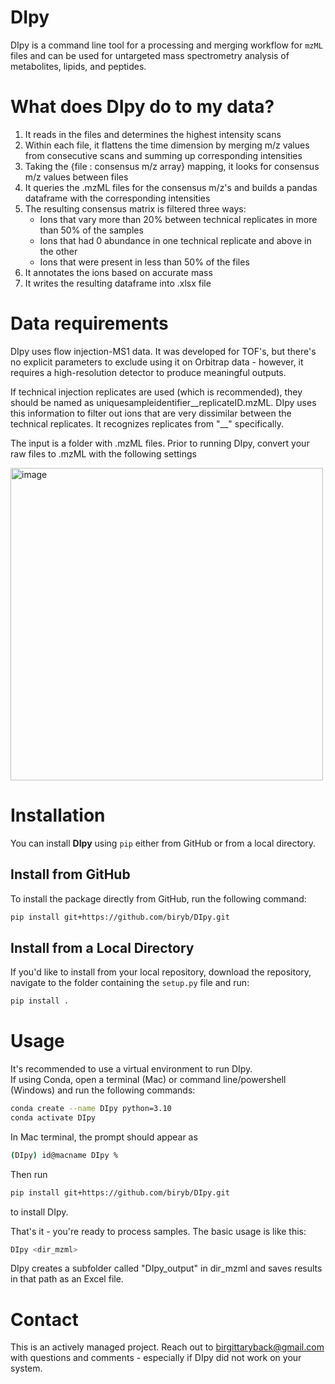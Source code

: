 # DIpy
DIpy is a command line tool for a processing and merging workflow for `mzML` files and can be used for untargeted mass spectrometry analysis of metabolites, lipids, and peptides.

# What does DIpy do to my data?

1. It reads in the files and determines the highest intensity scans<br>
2. Within each file, it flattens the time dimension by merging m/z values from consecutive scans and summing up corresponding intensities<br>
3. Taking the {file : consensus m/z array} mapping, it looks for consensus m/z values between files <br>
4. It queries the .mzML files for the consensus m/z's and builds a pandas dataframe with the corresponding intensities<br>
4. The resulting consensus matrix is filtered three ways:
     - Ions that vary more than 20% between technical replicates in more than 50% of the samples
     - Ions that had 0 abundance in one technical replicate and above in the other
     - Ions that were present in less than 50% of the files
5. It annotates the ions based on accurate mass
6. It writes the resulting dataframe into .xlsx file

# Data requirements
DIpy uses flow injection-MS1 data. It was developed for TOF's, but there's no explicit parameters to exclude using it on Orbitrap data - however, it requires a high-resolution detector to produce meaningful outputs.<br>

If technical injection replicates are used (which is recommended), they should be named as uniquesampleidentifier__replicateID.mzML. DIpy uses this information to filter out ions that are very dissimilar between the technical replicates. It recognizes replicates from "__" specifically. <br>

The input is a folder with .mzML files. Prior to running DIpy, convert your raw files to .mzML with the following settings

<img width="500" alt="image" src="https://github.com/user-attachments/assets/c90588ae-3b81-454f-8f84-51a3dd1add27" />

# Installation

You can install **DIpy** using `pip` either from GitHub or from a local directory.

## Install from GitHub

To install the package directly from GitHub, run the following command:
```bash
pip install git+https://github.com/biryb/DIpy.git
```

## Install from a Local Directory

If you'd like to install from your local repository, download the repository, navigate to the folder containing the `setup.py` file and run:
```bash
pip install .
```

# Usage

It's recommended to use a virtual environment to run DIpy.<br>
If using Conda, open a terminal (Mac) or command line/powershell (Windows) and run the following commands:<br>

```bash
conda create --name DIpy python=3.10
conda activate DIpy
```

In Mac terminal, the prompt should appear as
```bash
(DIpy) id@macname DIpy %                                                                         
```

Then run
```bash
pip install git+https://github.com/biryb/DIpy.git
```
to install DIpy.<br>

That's it - you're ready to process samples. The basic usage is like this:

```bash
DIpy <dir_mzml>
```

DIpy creates a subfolder called "DIpy_output" in dir_mzml and saves results in that path as an Excel file.

# Contact
This is an actively managed project. Reach out to birgittaryback@gmail.com with questions and comments - especially if DIpy did not work on your system.
